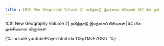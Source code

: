 ```yaml
---
title : 10th New Geography Volume 2| தமிழ்நாடு இயற்கைப் பிரிவுகள் |64 மிக முக்கியமான வினாக்கள்
---
```


10th New Geography Volume 2| தமிழ்நாடு இயற்கைப் பிரிவுகள் |64 மிக முக்கியமான வினாக்கள்



{% include youtubePlayer.html id='D3pTMzFZGKU' %}
